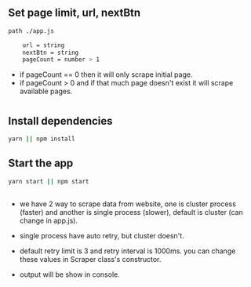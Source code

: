 ## Set page limit, url, nextBtn

```bash
path ./app.js

    url = string
    nextBtn = string
    pageCount = number > 1

```
- if pageCount == 0 then it will only scrape initial page.
- if pageCount > 0 and if that much page doesn't exist it will scrape available pages.
#
## Install dependencies

```bash
yarn || npm install
```

## Start the app

```bash
yarn start || npm start
```

##

-   we have 2 way to scrape data from website, one is cluster process (faster) and another is single process (slower), default is cluster (can change in app.js).

-   single process have auto retry, but cluster doesn't.

-   default retry limit is 3 and retry interval is 1000ms. you can change these values in Scraper class's constructor.

-   output will be show in console.

